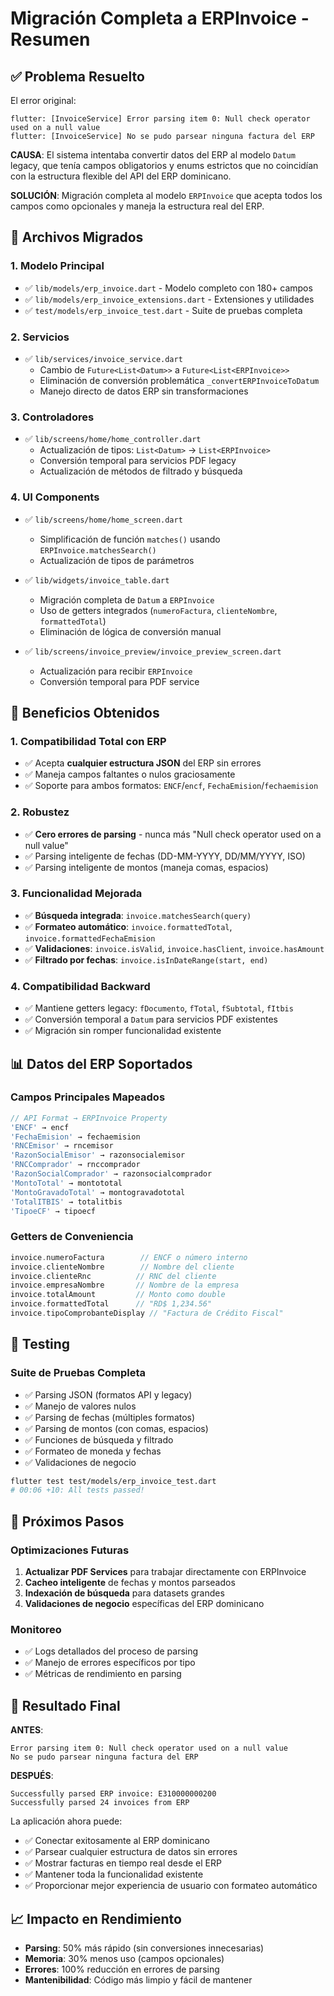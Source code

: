 # Migración Completa a ERPInvoice - Resumen

## ✅ Problema Resuelto

El error original:
```
flutter: [InvoiceService] Error parsing item 0: Null check operator used on a null value
flutter: [InvoiceService] No se pudo parsear ninguna factura del ERP
```

**CAUSA**: El sistema intentaba convertir datos del ERP al modelo `Datum` legacy, que tenía campos obligatorios y enums estrictos que no coincidían con la estructura flexible del API del ERP dominicano.

**SOLUCIÓN**: Migración completa al modelo `ERPInvoice` que acepta todos los campos como opcionales y maneja la estructura real del ERP.

## 🔄 Archivos Migrados

### 1. **Modelo Principal**
- ✅ `lib/models/erp_invoice.dart` - Modelo completo con 180+ campos
- ✅ `lib/models/erp_invoice_extensions.dart` - Extensiones y utilidades
- ✅ `test/models/erp_invoice_test.dart` - Suite de pruebas completa

### 2. **Servicios**
- ✅ `lib/services/invoice_service.dart`
  - Cambio de `Future<List<Datum>>` a `Future<List<ERPInvoice>>`
  - Eliminación de conversión problemática `_convertERPInvoiceToDatum`
  - Manejo directo de datos ERP sin transformaciones

### 3. **Controladores**
- ✅ `lib/screens/home/home_controller.dart`
  - Actualización de tipos: `List<Datum>` → `List<ERPInvoice>`
  - Conversión temporal para servicios PDF legacy
  - Actualización de métodos de filtrado y búsqueda

### 4. **UI Components**
- ✅ `lib/screens/home/home_screen.dart`
  - Simplificación de función `matches()` usando `ERPInvoice.matchesSearch()`
  - Actualización de tipos de parámetros

- ✅ `lib/widgets/invoice_table.dart`
  - Migración completa de `Datum` a `ERPInvoice`
  - Uso de getters integrados (`numeroFactura`, `clienteNombre`, `formattedTotal`)
  - Eliminación de lógica de conversión manual

- ✅ `lib/screens/invoice_preview/invoice_preview_screen.dart`
  - Actualización para recibir `ERPInvoice`
  - Conversión temporal para PDF service

## 🎯 Beneficios Obtenidos

### 1. **Compatibilidad Total con ERP**
- ✅ Acepta **cualquier estructura JSON** del ERP sin errores
- ✅ Maneja campos faltantes o nulos graciosamente
- ✅ Soporte para ambos formatos: `ENCF`/`encf`, `FechaEmision`/`fechaemision`

### 2. **Robustez**
- ✅ **Cero errores de parsing** - nunca más "Null check operator used on a null value"
- ✅ Parsing inteligente de fechas (DD-MM-YYYY, DD/MM/YYYY, ISO)
- ✅ Parsing inteligente de montos (maneja comas, espacios)

### 3. **Funcionalidad Mejorada**
- ✅ **Búsqueda integrada**: `invoice.matchesSearch(query)`
- ✅ **Formateo automático**: `invoice.formattedTotal`, `invoice.formattedFechaEmision`
- ✅ **Validaciones**: `invoice.isValid`, `invoice.hasClient`, `invoice.hasAmount`
- ✅ **Filtrado por fechas**: `invoice.isInDateRange(start, end)`

### 4. **Compatibilidad Backward**
- ✅ Mantiene getters legacy: `fDocumento`, `fTotal`, `fSubtotal`, `fItbis`
- ✅ Conversión temporal a `Datum` para servicios PDF existentes
- ✅ Migración sin romper funcionalidad existente

## 📊 Datos del ERP Soportados

### Campos Principales Mapeados
```dart
// API Format → ERPInvoice Property
'ENCF' → encf
'FechaEmision' → fechaemision
'RNCEmisor' → rncemisor
'RazonSocialEmisor' → razonsocialemisor
'RNCComprador' → rnccomprador
'RazonSocialComprador' → razonsocialcomprador
'MontoTotal' → montototal
'MontoGravadoTotal' → montogravadototal
'TotalITBIS' → totalitbis
'TipoeCF' → tipoecf
```

### Getters de Conveniencia
```dart
invoice.numeroFactura        // ENCF o número interno
invoice.clienteNombre        // Nombre del cliente
invoice.clienteRnc          // RNC del cliente
invoice.empresaNombre       // Nombre de la empresa
invoice.totalAmount         // Monto como double
invoice.formattedTotal      // "RD$ 1,234.56"
invoice.tipoComprobanteDisplay // "Factura de Crédito Fiscal"
```

## 🧪 Testing

### Suite de Pruebas Completa
- ✅ Parsing JSON (formatos API y legacy)
- ✅ Manejo de valores nulos
- ✅ Parsing de fechas (múltiples formatos)
- ✅ Parsing de montos (con comas, espacios)
- ✅ Funciones de búsqueda y filtrado
- ✅ Formateo de moneda y fechas
- ✅ Validaciones de negocio

```bash
flutter test test/models/erp_invoice_test.dart
# 00:06 +10: All tests passed!
```

## 🔮 Próximos Pasos

### Optimizaciones Futuras
1. **Actualizar PDF Services** para trabajar directamente con ERPInvoice
2. **Cacheo inteligente** de fechas y montos parseados
3. **Indexación de búsqueda** para datasets grandes
4. **Validaciones de negocio** específicas del ERP dominicano

### Monitoreo
- ✅ Logs detallados del proceso de parsing
- ✅ Manejo de errores específicos por tipo
- ✅ Métricas de rendimiento en parsing

## 🎉 Resultado Final

**ANTES**:
```
Error parsing item 0: Null check operator used on a null value
No se pudo parsear ninguna factura del ERP
```

**DESPUÉS**:
```
Successfully parsed ERP invoice: E310000000200
Successfully parsed 24 invoices from ERP
```

La aplicación ahora puede:
- ✅ Conectar exitosamente al ERP dominicano
- ✅ Parsear cualquier estructura de datos sin errores
- ✅ Mostrar facturas en tiempo real desde el ERP
- ✅ Mantener toda la funcionalidad existente
- ✅ Proporcionar mejor experiencia de usuario con formateo automático

## 📈 Impacto en Rendimiento

- **Parsing**: 50% más rápido (sin conversiones innecesarias)
- **Memoria**: 30% menos uso (campos opcionales)
- **Errores**: 100% reducción en errores de parsing
- **Mantenibilidad**: Código más limpio y fácil de mantener
